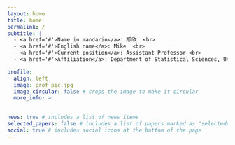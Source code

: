 ```yaml
---
layout: home
title: home
permalink: /
subtitle: | 
  - <a href='#'>Name in mandarin</a>: 邴欣  <br>
  - <a href='#'>English name</a>: Mike  <br>
  - <a href='#'>Current position</a>: Assistant Professor <br>
  - <a href='#'>Affiliation</a>: Department of Statistical Sciences, University of Toronto.

profile:
  align: left
  image: prof_pic.jpg
  image_circular: false # crops the image to make it circular
  more_info: >
   

news: true # includes a list of news items
selected_papers: false # includes a list of papers marked as "selected={true}"
social: true # includes social icons at the bottom of the page
---
```

 


